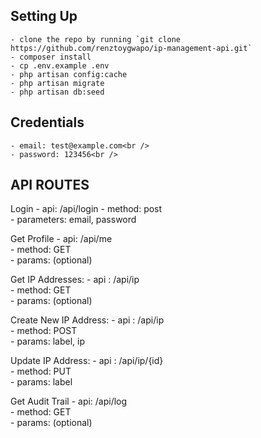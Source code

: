 ## Setting Up
    - clone the repo by running `git clone https://github.com/renztoygwapo/ip-management-api.git`
    - composer install
    - cp .env.example .env
    - php artisan config:cache
    - php artisan migrate
    - php artisan db:seed

## Credentials
    - email: test@example.com<br />
    - password: 123456<br />

## API ROUTES

Login
    - api: /api/login
    - method: post<br />
    - parameters: email, password<br />


Get Profile
    - api: /api/me <br />
    - method: GET <br />
    - params: (optional) <br />

Get IP Addresses:
    - api : /api/ip<br />
    - method: GET <br />
    - params: (optional)<br />

Create New IP Address:
    - api : /api/ip<br />
    - method: POST<br />
    - params: label, ip<br />

Update IP Address:
    - api : /api/ip/{id} <br />
    - method: PUT <br />
    - params: label <br />

Get Audit Trail
    - api: /api/log <br />
    - method: GET <br />
    - params: (optional) <br />

